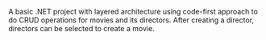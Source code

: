 A basic .NET project with layered architecture using code-first approach to do CRUD operations for movies and its directors. After creating a director, directors can be selected to create a movie.
